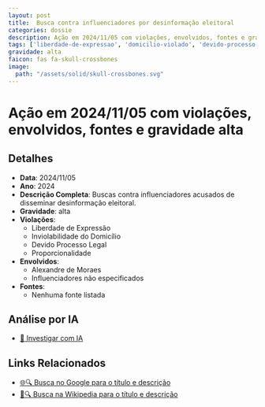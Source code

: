 ```yaml
---
layout: post
title:  Busca contra influenciadores por desinformação eleitoral
categories: dossie
description: Ação em 2024/11/05 com violações, envolvidos, fontes e gravidade alta
tags: ['liberdade-de-expressao', 'domicilio-violado', 'devido-processo-legal', 'proporcionalidade', 'alexandre-de-moraes', 'influenciadores-nao-especificados', 'gravidade-alta']
gravidade: alta
faicon: fas fa-skull-crossbones
image:
  path: "/assets/solid/skull-crossbones.svg"
---
```


# Ação em 2024/11/05 com violações, envolvidos, fontes e gravidade alta

## Detalhes
- **Data**: 2024/11/05
- **Ano**: 2024
- **Descrição Completa**: Buscas contra influenciadores acusados de disseminar desinformação eleitoral.
- **Gravidade**: alta <i class="fas fas fa-skull-crossbones fa-2x"></i>
- **Violações**:
  - Liberdade de Expressão
  - Inviolabilidade do Domicílio
  - Devido Processo Legal
  - Proporcionalidade
- **Envolvidos**:
  - Alexandre de Moraes
  - Influenciadores não especificados
- **Fontes**:
  - Nenhuma fonte listada

## Análise por IA
- [🤖 Investigar com IA](https://www.perplexity.ai/search?q=%22Alexandre%20de%20Moraes%22%20Busca%20contra%20influenciadores%20por%20desinforma%C3%A7%C3%A3o%20eleitoral%20Buscas%20contra%20influenciadores%20acusados%20de%20disseminar%20desinforma%C3%A7%C3%A3o%20eleitoral.%20Liberdade%20de%20Express%C3%A3o%20Inviolabilidade%20do%20Domic%C3%ADlio%20Devido%20Processo%20Legal%20Proporcionalidade%202024%20gravidade%20alta)

## Links Relacionados
- [🌐🔍 Busca no Google para o título e descrição](https://www.google.com/search?q=%22Alexandre%20de%20Moraes%22%20Busca%20contra%20influenciadores%20por%20desinforma%C3%A7%C3%A3o%20eleitoral%20Buscas%20contra%20influenciadores%20acusados%20de%20disseminar%20desinforma%C3%A7%C3%A3o%20eleitoral.%20Liberdade%20de%20Express%C3%A3o%20Inviolabilidade%20do%20Domic%C3%ADlio%20Devido%20Processo%20Legal%20Proporcionalidade%202024%20gravidade%20alta)
- [📖🔍 Busca na Wikipedia para o título e descrição](https://pt.wikipedia.org/w/index.php?search=%22Alexandre%20de%20Moraes%22%20Busca%20contra%20influenciadores%20por%20desinforma%C3%A7%C3%A3o%20eleitoral%20Buscas%20contra%20influenciadores%20acusados%20de%20disseminar%20desinforma%C3%A7%C3%A3o%20eleitoral.%20Liberdade%20de%20Express%C3%A3o%20Inviolabilidade%20do%20Domic%C3%ADlio%20Devido%20Processo%20Legal%20Proporcionalidade%202024%20gravidade%20alta)

